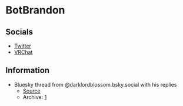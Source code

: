 # BotBrandon

## Socials

- [Twitter](https://vrchat.com/home/user/usr_fc89f809-91e5-4d82-a73a-c801e3e0216d)
- [VRChat](https://vrchat.com/home/user/usr_fc89f809-91e5-4d82-a73a-c801e3e0216d)

## Information

- Bluesky thread from @darklordblossom.bsky.social with his replies
  - [Source](https://bsky.app/profile/darklordblossom.bsky.social/post/3lmte5zgn222x)
  - Archive: [1](./01.png)

